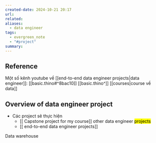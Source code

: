 ```yaml
---
created-date: 2024-10-21 20:17
url: 
related: 
aliases:
  - data engineer
tags:
  - evergreen_note
  - "#project"
summary:
---
```

## Reference 
Một số kênh youtube về [[end-to-end data engineer projects|data engineer]]:
[[basic.thino#^8bac10]] 
[[basic.thino^]]
[[courses|course về data]]

## Overview of data engineer  project
- Các project sẽ thực hiện 
	- [[ Capstone project for my course]]
		 other data engineer <mark class="hltr-green">projects </mark>
	- [[ end-to-end data engineer projects]] 


Data warehouse 